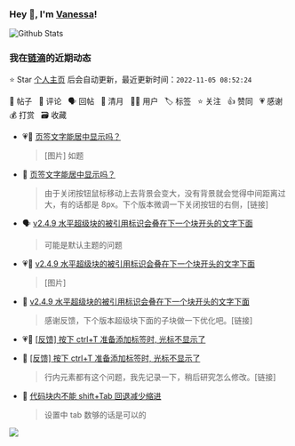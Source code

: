 ### Hey 👋, I'm [Vanessa](http://vanessa.b3log.org/)!

![Github Stats](https://github-readme-stats.vercel.app/api?username=Vanessa219&show_icons=true)

<!--events start -->

### 我在[链滴](https://ld246.com)的近期动态

⭐️ Star [个人主页](https://github.com/Vanessa219/Vanessa219) 后会自动更新，最近更新时间：`2022-11-05 08:52:24`

📝 帖子 &nbsp; 💬 评论 &nbsp; 🗣 回帖 &nbsp; 🌙 清月 &nbsp; 👨‍💻 用户 &nbsp; 🏷️ 标签 &nbsp; ⭐️ 关注 &nbsp; 👍 赞同 &nbsp; 💗 感谢 &nbsp; 💰 打赏 &nbsp; 🗃 收藏

* 💗📝 [页签文字能居中显示吗？](https://ld246.com/article/1667571917370)

  > [图片] 如题
* 💬 [页签文字能居中显示吗？](https://ld246.com/article/1667571917370/comment/1667574915347#comments)

  > 由于关闭按钮鼠标移动上去背景会变大，没有背景就会觉得中间距离过大，有的话都是 8px。下个版本微调一下关闭按钮的右侧，[链接]
* 🗣 [v2.4.9 水平超级块的被引用标识会叠在下一个块开头的文字下面](https://ld246.com/article/1667397935520/comment/1667529777737#comments)

  > 可能是默认主题的问题
* 💗📝 [v2.4.9 水平超级块的被引用标识会叠在下一个块开头的文字下面](https://ld246.com/article/1667397935520)

  > [图片]
* 💬 [v2.4.9 水平超级块的被引用标识会叠在下一个块开头的文字下面](https://ld246.com/article/1667397935520/comment/1667574194955#comments)

  > 感谢反馈，下个版本超级块下面的子块做一下优化吧。[链接]
* 💗📝 [[反馈] 按下 ctrl+T 准备添加标签时, 光标不显示了](https://ld246.com/article/1667400941862)

  > 
* 💬 [[反馈] 按下 ctrl+T 准备添加标签时, 光标不显示了](https://ld246.com/article/1667400941862/comment/1667573434696#comments)

  > 行内元素都有这个问题，我先记录一下，稍后研究怎么修改。[链接]
* 💬 [代码块内不能 shift+Tab 回退减少缩进](https://ld246.com/article/1667562244542/comment/1667569881392#comments)

  > 设置中 tab 数够的话是可以的


<!--events end -->

<a title="Hits" target="_blank" href="https://github.com/Vanessa219/Vanessa219"><img src="https://hits.b3log.org/Vanessa219/Vanessa219.svg"></a>
